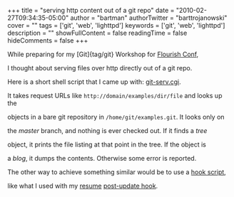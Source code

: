 +++
title = "serving http content out of a git repo"
date = "2010-02-27T09:34:35-05:00"
author = "bartman"
authorTwitter = "barttrojanowski"
cover = ""
tags = ['git', 'web', 'lighttpd']
keywords = ['git', 'web', 'lighttpd']
description = ""
showFullContent = false
readingTime = false
hideComments = false
+++

While preparing for my [Git]{tag/git} Workshop for [Flourish Conf](http://flourishconf.com/),

I thought about serving files over http directly out of a git repo.



Here is a short shell script that I came up with: [git-serv.cgi](http://git.jukie.net/snippets.git/tree/git-serv-sh/git-serv.cgi).



It takes request URLs like `http://domain/examples/dir/file` and looks up the

objects in a bare git repository in `/home/git/examples.git`.  It looks only on

the *master* branch, and nothing is ever checked out.  If it finds a *tree*

object, it prints the file listing at that point in the tree.  If the object is

a *blog*, it dumps the contents.  Otherwise some error is reported.



The other way to achieve something similar would be to use a [hook script](http://www.kernel.org/pub/software/scm/git/docs/githooks.html),

like what I used with my [resume](http://www.jukie.net/resume/) [post-update hook](http://git.jukie.net/resume.git/tree/git-post-update-hook).
